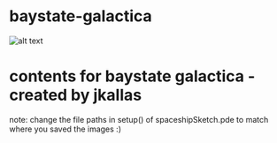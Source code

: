 # baystate-galactica
![alt text](https://raw.githubusercontent.com/jjkallas/baystate-galactica/blob/master/superMonster.png)
# contents for baystate galactica - created by jkallas

note: change the file paths in setup() of spaceshipSketch.pde to match where you saved the images :)
